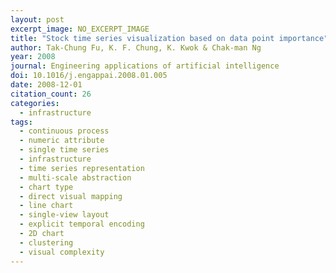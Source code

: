 ```yaml
---
layout: post
excerpt_image: NO_EXCERPT_IMAGE
title: "Stock time series visualization based on data point importance"
author: Tak-Chung Fu, K. F. Chung, K. Kwok & Chak-man Ng
year: 2008
journal: Engineering applications of artificial intelligence
doi: 10.1016/j.engappai.2008.01.005
date: 2008-12-01
citation_count: 26
categories:
  - infrastructure
tags:
  - continuous process
  - numeric attribute
  - single time series
  - infrastructure
  - time series representation
  - multi-scale abstraction
  - chart type
  - direct visual mapping
  - line chart
  - single-view layout
  - explicit temporal encoding
  - 2D chart
  - clustering
  - visual complexity
---
```

